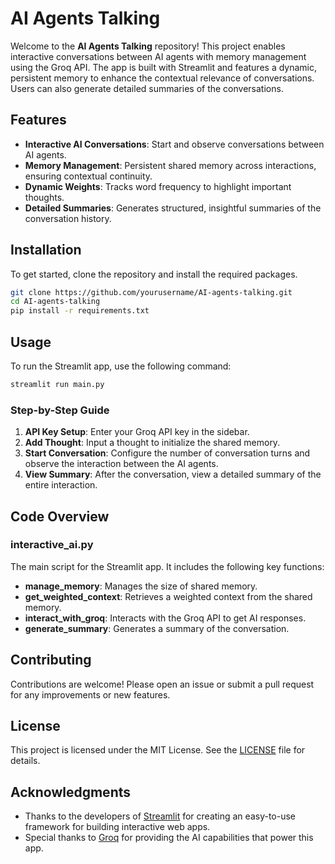 # AI Agents Talking

Welcome to the **AI Agents Talking** repository! This project enables interactive conversations between AI agents with memory management using the Groq API. The app is built with Streamlit and features a dynamic, persistent memory to enhance the contextual relevance of conversations. Users can also generate detailed summaries of the conversations.

## Features

- **Interactive AI Conversations**: Start and observe conversations between AI agents.
- **Memory Management**: Persistent shared memory across interactions, ensuring contextual continuity.
- **Dynamic Weights**: Tracks word frequency to highlight important thoughts.
- **Detailed Summaries**: Generates structured, insightful summaries of the conversation history.

## Installation

To get started, clone the repository and install the required packages.

```bash
git clone https://github.com/yourusername/AI-agents-talking.git
cd AI-agents-talking
pip install -r requirements.txt
```

## Usage

To run the Streamlit app, use the following command:

```bash
streamlit run main.py
```

### Step-by-Step Guide

1. **API Key Setup**: Enter your Groq API key in the sidebar.
2. **Add Thought**: Input a thought to initialize the shared memory.
3. **Start Conversation**: Configure the number of conversation turns and observe the interaction between the AI agents.
4. **View Summary**: After the conversation, view a detailed summary of the entire interaction.

## Code Overview

### interactive_ai.py

The main script for the Streamlit app. It includes the following key functions:

- **manage_memory**: Manages the size of shared memory.
- **get_weighted_context**: Retrieves a weighted context from the shared memory.
- **interact_with_groq**: Interacts with the Groq API to get AI responses.
- **generate_summary**: Generates a summary of the conversation.

## Contributing

Contributions are welcome! Please open an issue or submit a pull request for any improvements or new features.

## License

This project is licensed under the MIT License. See the [LICENSE](LICENSE) file for details.

## Acknowledgments

- Thanks to the developers of [Streamlit](https://streamlit.io/) for creating an easy-to-use framework for building interactive web apps.
- Special thanks to [Groq](https://groq.com/) for providing the AI capabilities that power this app.
